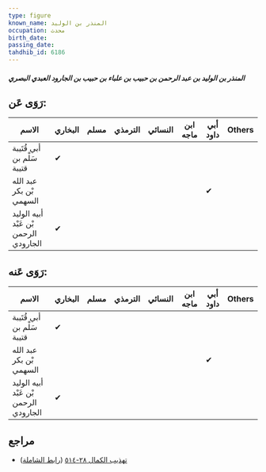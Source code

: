 ```yaml
---
type: figure
known_name: المنذر بن الوليد
occupation: محدث
birth_date:
passing_date:
tahdhib_id: 6186
---
```

##### المنذر بن الوليد بن عبد الرحمن بن حبيب بن علباء بن حبيب بن الجارود العبدي البصري

## رَوَى عَن:
| الاسم                                 | البخاري | مسلم | الترمذي | النسائي | ابن ماجه | أبي داود | Others |
| ------------------------------------- | ------- | ---- | ------- | ------- | -------- | -------- | ------ |
| أبي قُتَيبة سَلْم بن قتيبة            | ✔       |      |         |         |          |          |        |
| عبد الله بْن بكر السهمي               |         |      |         |         |          | ✔        |        |
| أبيه الوليد بْن عَبْد الرحمن الجارودي | ✔       |      |         |         |          |          |        |
## رَوَى عَنه:
| الاسم                                 | البخاري | مسلم | الترمذي | النسائي | ابن ماجه | أبي داود | Others |
| ------------------------------------- | ------- | ---- | ------- | ------- | -------- | -------- | ------ |
| أبي قُتَيبة سَلْم بن قتيبة            | ✔       |      |         |         |          |          |        |
| عبد الله بْن بكر السهمي               |         |      |         |         |          | ✔        |        |
| أبيه الوليد بْن عَبْد الرحمن الجارودي | ✔       |      |         |         |          |          |        |
## مراجع
- [تهذيب الكمال ٢٨-٥١٤](obsidian://open?vault=Tahdhib-al-Kamal&file=Figures/٦١٨٦-المنذر%20بن%20الوليد%20بن%20عبد%20الرحمن%20بن%20حبيب%20بن%20علباء%20بن%20حبيب%20بن%20الجارود%20العبدي%20البصري) ([رابط الشاملة](https://shamela.ws/book/3722/15489))